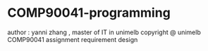 # COMP90041-programming
author : yanni zhang , master of IT in unimelb
copyright @ unimelb COMP90041 assignment requirement design

